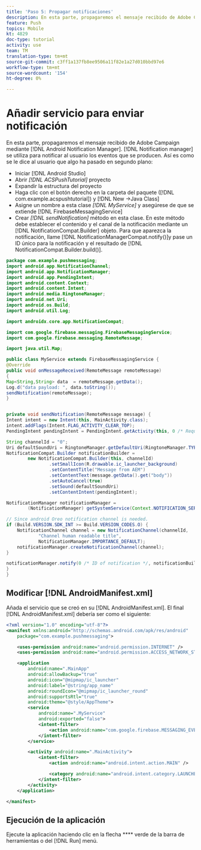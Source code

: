 ```yaml
---
title: 'Paso 5: Propagar notificaciones'
description: En esta parte, propagaremos el mensaje recibido de Adobe Campaign mediante Android Notification Manager.Firebase
feature: Push
topics: Mobile
kt: 4829
doc-type: tutorial
activity: use
team: TM
translation-type: tm+mt
source-git-commit: c3ff1a137fb8ee9506a11f82e1a27d010bbd97e6
workflow-type: tm+mt
source-wordcount: '154'
ht-degree: 0%

---
```


# Añadir servicio para enviar notificación

En esta parte, propagaremos el mensaje recibido de Adobe Campaign mediante [!DNL Android Notification Manager]. [!DNL Notification manager] se utiliza para notificar al usuario los eventos que se producen.
Así es como se le dice al usuario que algo ha pasado en segundo plano:

* Iniciar [!DNL Android Studio]
* Abrir *[!DNL ACSPushTutorial]* proyecto
* Expandir la estructura del proyecto
* Haga clic con el botón derecho en la carpeta del paquete ([!DNL com.example.acspushtutorial]) y [!DNL New ->Java Class]
* Asigne un nombre a esta clase *[!DNL MyService]* y asegúrese de que se extiende [!DNL FirebaseMessagingService]
* Crear *[!DNL sendNotification]* método en esta clase. En este método debe establecer el contenido y el canal de la notificación mediante un [!DNL NotificationCompat.Builder] objeto. Para que aparezca la notificación, llame [!DNL NotificationManagerCompat.notify()]y pase un ID único para la notificación y el resultado de [!DNL NotificationCompat.Builder.build()].

```java
package com.example.pushmessaging;
import android.app.NotificationChannel;
import android.app.NotificationManager;
import android.app.PendingIntent;
import android.content.Context;
import android.content.Intent;
import android.media.RingtoneManager;
import android.net.Uri;
import android.os.Build;
import android.util.Log;

import androidx.core.app.NotificationCompat;

import com.google.firebase.messaging.FirebaseMessagingService;
import com.google.firebase.messaging.RemoteMessage;

import java.util.Map;

public class MyService extends FirebaseMessagingService {
@Override
public void onMessageReceived(RemoteMessage remoteMessage)
{
Map<String,String> data  = remoteMessage.getData();
Log.d("data payload: ", data.toString());
sendNotification(remoteMessage);
}


private void sendNotification(RemoteMessage message) {
Intent intent = new Intent(this, MainActivity.class);
intent.addFlags(Intent.FLAG_ACTIVITY_CLEAR_TOP);
PendingIntent pendingIntent = PendingIntent.getActivity(this, 0 /* Request code */, intent, PendingIntent.FLAG_ONE_SHOT);

String channelId = "0";
Uri defaultSoundUri = RingtoneManager.getDefaultUri(RingtoneManager.TYPE_NOTIFICATION);
NotificationCompat.Builder notificationBuilder =
        new NotificationCompat.Builder(this, channelId)
                .setSmallIcon(R.drawable.ic_launcher_background)
                .setContentTitle("Message from AEM")
                .setContentText(message.getData().get("body"))
                .setAutoCancel(true)
                .setSound(defaultSoundUri)
                .setContentIntent(pendingIntent);

NotificationManager notificationManager =
        (NotificationManager) getSystemService(Context.NOTIFICATION_SERVICE);

// Since android Oreo notification channel is needed.
if (Build.VERSION.SDK_INT >= Build.VERSION_CODES.O) {
    NotificationChannel channel = new NotificationChannel(channelId,
            "Channel human readable title",
            NotificationManager.IMPORTANCE_DEFAULT);
    notificationManager.createNotificationChannel(channel);
}

notificationManager.notify(0 /* ID of notification */, notificationBuilder.build());
}
}
```

## Modificar [!DNL AndroidManifest.xml]

Añada el servicio que se creó en su [!DNL AndroidManifest.xml]. El final [!DNL AndroidManifest.xml] debería ser como el siguiente:

```xml
<?xml version="1.0" encoding="utf-8"?>
<manifest xmlns:android="http://schemas.android.com/apk/res/android"
    package="com.example.pushmessaging">

    <uses-permission android:name="android.permission.INTERNET" />
    <uses-permission android:name="android.permission.ACCESS_NETWORK_STATE" />

    <application
        android:name=".MainApp"
        android:allowBackup="true"
        android:icon="@mipmap/ic_launcher"
        android:label="@string/app_name"
        android:roundIcon="@mipmap/ic_launcher_round"
        android:supportsRtl="true"
        android:theme="@style/AppTheme">
        <service
            android:name=".MyService"
            android:exported="false">
            <intent-filter>
                <action android:name="com.google.firebase.MESSAGING_EVENT" />
            </intent-filter>
        </service>

        <activity android:name=".MainActivity">
            <intent-filter>
                <action android:name="android.intent.action.MAIN" />

                <category android:name="android.intent.category.LAUNCHER" />
            </intent-filter>
        </activity>
    </application>

</manifest>
```

## Ejecución de la aplicación

Ejecute la aplicación haciendo clic en la flecha **** verde de la barra de herramientas o del [!DNL Run] menú.
